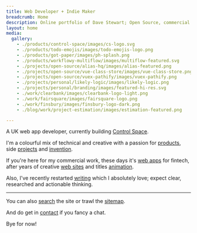 ```yaml
---
title: Web Developer + Indie Maker
breadcrumb: Home
description: Online portfolio of Dave Stewart; Open Source, commercial + personal projects
layout: home
media:
  gallery:
    - ./products/control-space/images/cs-logo.svg
    - ./products/todo-emojis/images/todo-emojis-logo.png
    - ./products/got-paper/images/ph-splash.png
    - ./products/workflowy-multiflow/images/multiflow-featured.svg
    - ./projects/open-source/alias-hq/images/alias-featured.png
    - ./projects/open-source/vue-class-store/images/vue-class-store.png
    - ./projects/open-source/vuex-pathify/images/vuex-pathify.png
    - ./projects/personal/likely-logic/images/likely-logic.png
    - ./projects/personal/branding/images/featured-hi-res.svg
    - ./work/clearbank/images/clearbank-logo-light.png
    - ./work/fairsquare/images/fairsquare-logo.png
    - ./work/finsbury/images/finsbury-logo-dark.png
    - ./blog/work/project-estimation/images/estimation-featured.png

---
```


A UK web app developer, currently building [Control Space](/products/control-space).

I'm a colourful mix of technical and creative with a passion for [products](/products/), side [projects](/projects/) and [invention](/archive/projects/).

<MediaGallery media="gallery" scale />

If you're here for my  commercial work, these days it's [web apps](/work/) for fintech, after years of creative [web sites](/archive/work/) and titles [animation](/archive/work/animation/).

Also, I've recently restarted [writing](/blog/) which I absolutely love; expect clear, researched and actionable thinking.

---

<HomeThumbs />

You can also [search](/search/) the site or trawl the [sitemap](/sitemap/).

And do get in [contact](/contact/) if you fancy a chat.

Bye for now!

<SiteIcon fill="#ea4848" style="width: 37px; height: 37px;"/>
